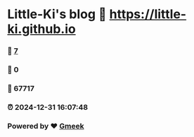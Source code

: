 # Little-Ki's blog :link: https://little-ki.github.io 
### :page_facing_up: [7](https://little-ki.github.io/tag.html) 
### :speech_balloon: 0 
### :hibiscus: 67717 
### :alarm_clock: 2024-12-31 16:07:48 
### Powered by :heart: [Gmeek](https://github.com/Meekdai/Gmeek)
